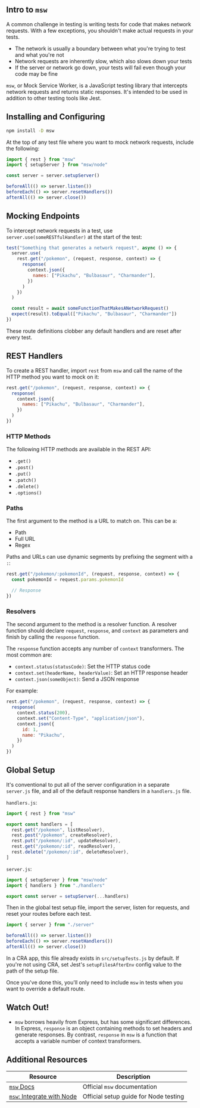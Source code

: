 ## Intro to `msw`

A common challenge in testing is writing tests for code that makes network requests. With a few exceptions, you shouldn't make actual requests in your tests.

* The network is usually a boundary between what you're trying to test and what you're not
* Network requests are inherently slow, which also slows down your tests
* If the server or network go down, your tests will fail even though your code may be fine

`msw`, or Mock Service Worker, is a JavaScript testing library that intercepts network requests and returns static responses. It's intended to be used in addition to other testing tools like Jest.

## Installing and Configuring

```bash
npm install -D msw
```

At the top of any test file where you want to mock network requests, include the following:

```js
import { rest } from "msw"
import { setupServer } from "msw/node"

const server = server.setupServer()

beforeAll(() => server.listen())
beforeEach(() => server.resetHandlers())
afterAll(() => server.close())
```

## Mocking Endpoints

To intercept network requests in a test, use `server.use(someRESTfulHandler)` at the start of the test:

```js
test("Something that generates a network request", async () => {
  server.use(
    rest.get("/pokemon", (request, response, context) => {
      response(
        context.json({
          names: ["Pikachu", "Bulbasaur", "Charmander"],
        })
      )
    })
  )

  const result = await someFunctionThatMakesANetworkRequest()
  expect(result).toEqual(["Pikachu", "Bulbasaur", "Charmander"])
})
```

These route definitions clobber any default handlers and are reset after every test.

## REST Handlers

To create a REST handler, import `rest` from `msw` and call the name of the HTTP method you want to mock on it:

```js
rest.get("/pokemon", (request, response, context) => {
  response(
    context.json({
      names: ["Pikachu", "Bulbasaur", "Charmander"],
    })
  )
})
```

### HTTP Methods

The following HTTP methods are available in the REST API:

* `.get()`
* `.post()`
* `.put()`
* `.patch()`
* `.delete()`
* `.options()`

### Paths

The first argument to the method is a URL to match on. This can be a:

* Path
* Full URL
* Regex

Paths and URLs can use dynamic segments by prefixing the segment with a `:`:

```js
rest.get("/pokemon/:pokemonId", (request, response, context) => {
  const pokemonId = request.params.pokemonId

  // Response
})
```

### Resolvers

The second argument to the method is a resolver function. A resolver function should declare `request`, `response`, and `context` as parameters and finish by calling the `response` function.

The `response` function accepts any number of `context` transformers. The most common are:

* `context.status(statusCode)`: Set the HTTP status code
* `context.set(headerName, headerValue)`: Set an HTTP response header
* `context.json(someObject)`: Send a JSON response

For example:

```js
rest.get("/pokemon", (request, response, context) => {
  response(
    context.status(200),
    context.set("Content-Type", "application/json"),
    context.json({
      id: 1,
      name: "Pikachu",
    })
  )
})
```

## Global Setup

It's conventional to put all of the server configuration in a separate `server.js` file, and all of the default response handlers in a `handlers.js` file.

`handlers.js`:

```js
import { rest } from "msw"

export const handlers = [
  rest.get("/pokemon", listResolver),
  rest.post("/pokemon", createResolver),
  rest.put("/pokemon/:id", updateResolver),
  rest.get("/pokemon/:id", readResolver),
  rest.delete("/pokemon/:id", deleteResolver),
]
```

`server.js`:

```js
import { setupServer } from "msw/node"
import { handlers } from "./handlers"

export const server = setupServer(...handlers)
```

Then in the global test setup file, import the server, listen for requests, and reset your routes before each test.

```js
import { server } from "./server"

beforeAll(() => server.listen())
beforeEach(() => server.resetHandlers())
afterAll(() => server.close())
```

In a CRA app, this file already exists in `src/setupTests.js` by default. If you're not using CRA, set Jest's `setupFilesAfterEnv` config value to the path of the setup file.

Once you've done this, you'll only need to include `msw` in tests when you want to override a default route.

## Watch Out!

* `msw` borrows heavily from Express, but has some significant differences. In Express, `response` is an object containing methods to set headers and generate responses. By contrast, `response` in `msw` is a function that accepts a variable number of context transformers.

## Additional Resources

| Resource | Description |
| --- | --- |
| [`msw` Docs](https://mswjs.io/docs/) | Official `msw` documentation |
| [`msw`: Integrate with Node](https://mswjs.io/docs/getting-started/integrate/node) | Official setup guide for Node testing |
